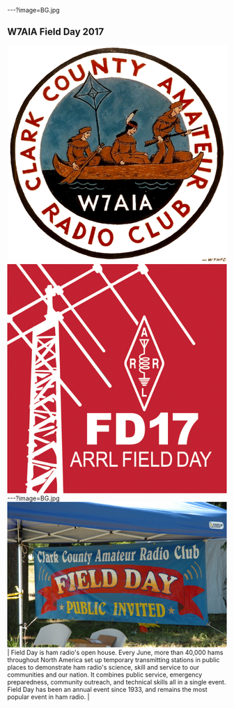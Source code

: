 ---?image=BG.jpg
## W7AIA Field Day 2017
![logo](W7AIA.png)
![logoFD](FDL.jpg)
---?image=BG.jpg
![pic1](FDpic.jpg)|
Field Day is ham radio's open house. Every June, more than 40,000 hams throughout North America set up temporary transmitting stations in public places to demonstrate ham radio's science, skill and service to our communities and our nation. It combines public service, emergency preparedness, community outreach, and technical skills all in a single event. Field Day has been an annual event since 1933, and remains the most popular event in ham radio. |
